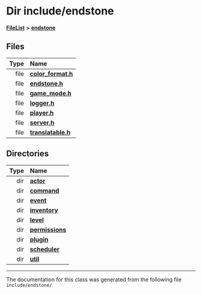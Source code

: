 

# Dir include/endstone



[**FileList**](files.md) **>** [**endstone**](dir_6cf277b678674f97c7a2b6b3b2447b33.md)












## Files

| Type | Name |
| ---: | :--- |
| file | [**color\_format.h**](color__format_8h.md) <br> |
| file | [**endstone.h**](endstone_8h.md) <br> |
| file | [**game\_mode.h**](game__mode_8h.md) <br> |
| file | [**logger.h**](logger_8h.md) <br> |
| file | [**player.h**](player_8h.md) <br> |
| file | [**server.h**](server_8h.md) <br> |
| file | [**translatable.h**](translatable_8h.md) <br> |


## Directories

| Type | Name |
| ---: | :--- |
| dir | [**actor**](dir_dd7779a583e02d88c9a89a2c881c3946.md) <br> |
| dir | [**command**](dir_5c7b2dbfabcd1115569d1e20a260545c.md) <br> |
| dir | [**event**](dir_f1d783c0ad83ee143d16e768ebca51c8.md) <br> |
| dir | [**inventory**](dir_d1e84b530b14f41e8b6f5ec1b5dee76c.md) <br> |
| dir | [**level**](dir_8e239ca1e5fd0d936d66a30330d3a329.md) <br> |
| dir | [**permissions**](dir_33a21cc2f228e5ad6b7d1bc8d0d1e9bc.md) <br> |
| dir | [**plugin**](dir_53ee43673b2467e53c4cb8c30a2e7d89.md) <br> |
| dir | [**scheduler**](dir_3a50fadda3c7cdc27c965a478a3f7d27.md) <br> |
| dir | [**util**](dir_89b85071337bf933dea6c29b4c6a4410.md) <br> |

























































------------------------------
The documentation for this class was generated from the following file `include/endstone/`


